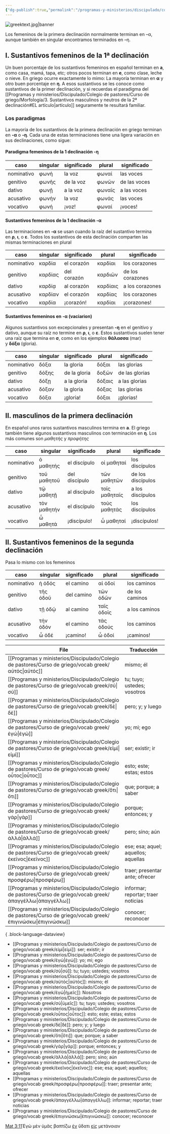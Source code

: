 ```yaml
---
{"dg-publish":true,"permalink":"/programas-y-ministerios/discipulado/colegio-de-pastores/curso-de-griego/morfologia/7-sustantivos-femeninos-de-la-1a-declinacion/","tags":["Cursos"]}
---
```


![greektext.jpg|banner](/img/user/Programas%20y%20ministerios/Discipulado/Colegio%20de%20pastores/Curso%20de%20griego/greektext.jpg)


Los femeninos de la primera declinación normalmente terminan en –α, aunque también en singular encontramos terminados en –η.

## I. Sustantivos femeninos de la 1ª declinación
Un buen porcentaje de los sustantivos femeninos en español terminan en **a**, como casa, mamá, tapa, etc; otros pocos terminan en **e**, como clase, leche o nieve. En griego ocurre exactamente lo mimo: La mayoría terminan en **α** y otro buen porcentaje en **η**. A esos sustantivos se les conoce como sustantivos de la primer declinación, y si recuerdas el paradigma del [[Programas y ministerios/Discipulado/Colegio de pastores/Curso de griego/Morfología/3. Sustantivos masculinos y neutros de la 2ª declinación#EL artículo\|artículo]] seguramente te resultará familiar. 

### Los paradigmas
La mayoría de los sustantivos de la primera declinación en griego terminan en **-α** o **-η**. Cada una de estas terminaciones tiene una ligera variación en sus declinaciones, como sigue:


#### Paradigma femeninos de la 1 declinación -η

| caso       | singular | significado | plural | significado  |
| ---------- | -------- | ----------- | ------ | ------------ |
| nominativo | φωνή     | la voz      | φωναί  | las voces    |
| genitivo   | φωνῆς    | de la voz   | φωνῶν  | de las voces |
| dativo     | φωνῇ     | a la voz    | φωναῖς | a las voces  |
| acusativo  | φωνήν    | la voz      | φωνάς  | las voces    |
| vocativo   | φωνή     | ¡voz!       | φωναί  | ¡voces!      |

#### Sustantivos femeninos de la 1 declinación -α
Las terminaciones en **-α** se usan cuando la raíz del sustantivo termina en **ρ**, **ι**, o **ε**. Todos los sustantivos de esta declinación comparten las mismas terminaciones en plural

| caso       | singular | significado | plural   | significado      |
| ---------- | -------- | ----------- | -------- | ---------------- |
| nominativo | καρδία   | el corazón  | καρδίαι  | los corazones    |
| genitivo   | καρδίας  | del corazón | καρδιῶν  | de los corazones |
| dativo     | καρδίᾳ   | al corazón  | καρδίαις | a los corazones  |
| acusativo  | καρδίαν  | el corazón  | καρδίας  | los corazones    |
| vocativo   | καρδία   | ¡corazón!   | καρδίαι  | ¡corazones!      |

#### Sustantivos femeninos en -α (vaciarion)
Algunos sustantivos son excepcionales y presentan **-η** en el genitivo y dativo, aunque su raíz no termine en **ρ**, **ι**, o **ε**. Estos sustantivos suelen tener una raíz que termina en **σ**, como en los ejemplos **θάλασσα** (mar) y **δόξα** (gloria).

| caso       | singular         | significado | plural           | significado |
| ---------- | ---------------- | ----------- | ---------------- | ----------- |
| nominativo | δόξα             | la gloria   | δόξαι            | las glorias |
| genitivo   | δόξης            | de la gloria| δοξῶν            | de las glorias |
| dativo     | δόξῃ             | a la gloria | δόξαις           | a las glorias |
| acusativo  | δόξαν            | la gloria   | δόξας            | las glorias |
| vocativo   | δόξα             | ¡gloria!    | δόξαι            | ¡glorias!   |

## II. masculinos de la primera declinación
En español unos raros sustantivos masculinos termina en **a**. El griego también tiene algunos sustantivos masculinos con terminación en **η**. Los más comunes son *μαθητής* y *προφήτης*

| caso       | singular           | significado | plural             | significado |
| ---------- | ------------------ | ----------- | ------------------ | ----------- |
| nominativo | ὁ μαθητής          | el discípulo| οἱ μαθηταί         | los discípulos |
| genitivo   | τοῦ μαθητοῦ        | del discípulo| τῶν μαθητῶν        | de los discípulos |
| dativo     | τῷ μαθητῇ          | al discípulo | τοῖς μαθηταῖς      | a los discípulos |
| acusativo  | τὸν μαθητήν        | el discípulo | τοὺς μαθητάς       | los discípulos |
| vocativo   | ὦ μαθητά           | ¡discípulo!  | ὦ μαθηταί          | ¡discípulos! |

## II. Sustantivos femeninos de la segunda declinación 
Pasa lo mismo con los femeninos

| caso       | singular         | significado | plural           | significado |
| ---------- | ---------------- | ----------- | ---------------- | ----------- |
| nominativo | ἡ ὁδός           | el camino   | αἱ ὁδοί          | los caminos |
| genitivo   | τῆς ὁδοῦ         | del camino  | τῶν ὁδῶν         | de los caminos |
| dativo     | τῇ ὁδῷ          | al camino   | ταῖς ὁδοῖς       | a los caminos |
| acusativo  | τήν ὁδόν         | el camino   | τάς ὁδούς        | los caminos |
| vocativo   | ὦ ὁδέ           | ¡camino!    | ὦ ὁδοί           | ¡caminos!   |





| File                                                                                                              | Traducción                          |
| ----------------------------------------------------------------------------------------------------------------- | ----------------------------------- |
| [[Programas y ministerios/Discipulado/Colegio de pastores/Curso de griego/vocab greek/αὐτός\|αὐτός]]           | mismo; él                           |
| [[Programas y ministerios/Discipulado/Colegio de pastores/Curso de griego/vocab greek/σύ\|σύ]]                 | tu; tuyo; ustedes; vosotros         |
| [[Programas y ministerios/Discipulado/Colegio de pastores/Curso de griego/vocab greek/δὲ\|δὲ]]                 | pero; y; y luego                    |
| [[Programas y ministerios/Discipulado/Colegio de pastores/Curso de griego/vocab greek/ἐγώ\|ἐγώ]]               | yo; mi; ego                         |
| [[Programas y ministerios/Discipulado/Colegio de pastores/Curso de griego/vocab greek/εἰμί\|εἰμί]]             | ser; existir; ir                    |
| [[Programas y ministerios/Discipulado/Colegio de pastores/Curso de griego/vocab greek/οὗτος\|οὗτος]]           | esto; este; estas; estos            |
| [[Programas y ministerios/Discipulado/Colegio de pastores/Curso de griego/vocab greek/ὅτι\|ὅτι]]               | que; porque; a saber                |
| [[Programas y ministerios/Discipulado/Colegio de pastores/Curso de griego/vocab greek/γάρ\|γάρ]]               | porque; entonces; y                 |
| [[Programas y ministerios/Discipulado/Colegio de pastores/Curso de griego/vocab greek/ἀλλά\|ἀλλά]]             | pero; sino; aún                     |
| [[Programas y ministerios/Discipulado/Colegio de pastores/Curso de griego/vocab greek/ἐκεῖνος\|ἐκεῖνος]]       | ese; esa; aquel; aquellos; aquellas |
| [[Programas y ministerios/Discipulado/Colegio de pastores/Curso de griego/vocab greek/προσφέρω\|προσφέρω]]     | traer; presentar ante; ofrecer      |
| [[Programas y ministerios/Discipulado/Colegio de pastores/Curso de griego/vocab greek/ἀπαγγέλλω\|ἀπαγγέλλω]]   | informar; reportar; traer noticias  |
| [[Programas y ministerios/Discipulado/Colegio de pastores/Curso de griego/vocab greek/ἐπιγινώσκω\|ἐπιγινώσκω]] | conocer; reconocer                  |

{ .block-language-dataview}
- [[Programas y ministerios/Discipulado/Colegio de pastores/Curso de griego/vocab greek/εἰμί\|εἰμί]]: ser; existir; ir
- [[Programas y ministerios/Discipulado/Colegio de pastores/Curso de griego/vocab greek/ἐγώ\|ἐγώ]]: yo; mi; ego
- [[Programas y ministerios/Discipulado/Colegio de pastores/Curso de griego/vocab greek/σύ\|σύ]]: tu; tuyo; ustedes; vosotros
- [[Programas y ministerios/Discipulado/Colegio de pastores/Curso de griego/vocab greek/αὐτός\|αὐτός]]: mismo; él
- [[Programas y ministerios/Discipulado/Colegio de pastores/Curso de griego/vocab greek/ἐγώ\|ἡμεῖς]]: Nosotros
- [[Programas y ministerios/Discipulado/Colegio de pastores/Curso de griego/vocab greek/σύ\|ὑμεῖς]]: tu; tuyo; ustedes; vosotros
- [[Programas y ministerios/Discipulado/Colegio de pastores/Curso de griego/vocab greek/οὗτος\|οὗτος]]: esto; este; estas; estos
- [[Programas y ministerios/Discipulado/Colegio de pastores/Curso de griego/vocab greek/δὲ\|δὲ]]: pero; y; y luego
- [[Programas y ministerios/Discipulado/Colegio de pastores/Curso de griego/vocab greek/ὅτι\|ὅτι]]: que; porque; a saber
- [[Programas y ministerios/Discipulado/Colegio de pastores/Curso de griego/vocab greek/γάρ\|γάρ]]: porque; entonces; y
- [[Programas y ministerios/Discipulado/Colegio de pastores/Curso de griego/vocab greek/ἀλλά\|ἀλλά]]: pero; sino; aún
- [[Programas y ministerios/Discipulado/Colegio de pastores/Curso de griego/vocab greek/ἐκεῖνος\|ἐκεῖνος]]: ese; esa; aquel; aquellos; aquellas
- [[Programas y ministerios/Discipulado/Colegio de pastores/Curso de griego/vocab greek/προσφέρω\|προσφέρω]]: traer; presentar ante; ofrecer
- [[Programas y ministerios/Discipulado/Colegio de pastores/Curso de griego/vocab greek/ἀπαγγέλλω\|ἀπαγγέλλω]]: informar; reportar; traer noticias
- [[Programas y ministerios/Discipulado/Colegio de pastores/Curso de griego/vocab greek/ἐπιγινώσκω\|ἐπιγινώσκω]]: conocer; reconocer

[Mat 3:11](https://ref.ly/logosres/LLS:NA28;ref=bible$2Bna27.61.3.11)Ἐγὼ μὲν ὑμᾶς βαπτίζω [ἐν](https://ref.ly/logosres/LLS:NA28;ref=bible$2Bna27.61.3.11;pos=res$2FLLS:NA28$2F2022-05-10T16:22:18Z$2F455444) ὕδατι [εἰς](https://ref.ly/logosres/LLS:NA28;ref=bible$2Bna27.61.3.11;pos=res$2FLLS:NA28$2F2022-05-10T16:22:18Z$2F455456) μετάνοιαν